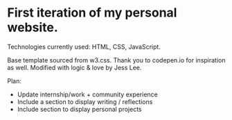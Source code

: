 # First iteration of my personal website.
Technologies currently used: HTML, CSS, JavaScript.

Base template sourced from w3.css.
Thank you to codepen.io for inspiration as well.
Modified with logic & love by Jess Lee.

Plan:
- Update internship/work + community experience
- Include a section to display writing / reflections
- Include section to display personal projects
